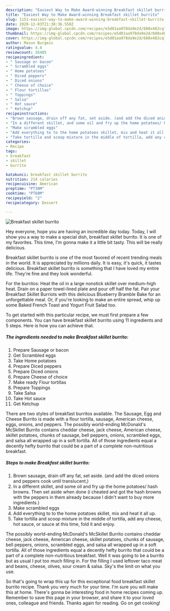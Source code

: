 ```yaml
---
description: "Easiest Way to Make Award-winning Breakfast skillet burrito"
title: "Easiest Way to Make Award-winning Breakfast skillet burrito"
slug: 1151-easiest-way-to-make-award-winning-breakfast-skillet-burrito
date: 2020-12-03T21:38:36.550Z
image: https://img-global.cpcdn.com/recipes/e5d01aa978da9e2d/680x482cq70/breakfast-skillet-burrito-recipe-main-photo.jpg
thumbnail: https://img-global.cpcdn.com/recipes/e5d01aa978da9e2d/680x482cq70/breakfast-skillet-burrito-recipe-main-photo.jpg
cover: https://img-global.cpcdn.com/recipes/e5d01aa978da9e2d/680x482cq70/breakfast-skillet-burrito-recipe-main-photo.jpg
author: Mason Burgess
ratingvalue: 4.4
reviewcount: 26485
recipeingredient:
- " Sausage or bacon"
- " Scrambled eggs"
- " Home potatoes"
- " Diced peppers"
- " Diced onions"
- " Cheese of choice"
- " Flour tortillas"
- " Toppings"
- " Salsa"
- " Hot sauce"
- " Ketchup"
recipeinstructions:
- "Brown sausage, drain off any fat, set aside. (and add the diced onions and peppers cook until translucent,)"
- "In a different skillet, and some oil and fry up the home potatoes/ hash browns. Then set aside when done (i cheated and got the hash browns with the peppers in them already because I didn&#39;t want to buy more ingredients.)"
- "Make scrambled eggs"
- "Add everything to to the home potatoes skillet, mix and heat it all up."
- "Take tortilla and scoop mixture in the middle of tortilla, add any cheese, hot sauce, or sauce at this time, fold it and enjoy."
categories:
- Recipe
tags:
- breakfast
- skillet
- burrito

katakunci: breakfast skillet burrito 
nutrition: 214 calories
recipecuisine: American
preptime: "PT30M"
cooktime: "PT60M"
recipeyield: "2"
recipecategory: Dessert

---
```



![Breakfast skillet burrito](https://img-global.cpcdn.com/recipes/e5d01aa978da9e2d/680x482cq70/breakfast-skillet-burrito-recipe-main-photo.jpg)

Hey everyone, hope you are having an incredible day today. Today, I will show you a way to make a special dish, breakfast skillet burrito. It is one of my favorites. This time, I'm gonna make it a little bit tasty. This will be really delicious.

Breakfast skillet burrito is one of the most favored of recent trending meals in the world. It is appreciated by millions daily. It is easy, it's quick, it tastes delicious. Breakfast skillet burrito is something that I have loved my entire life. They're fine and they look wonderful.

For the burritos: Heat the oil in a large nonstick skillet over medium-high heat. Drain on a paper towel-lined plate and pour off half the fat. Pair your Breakfast Skillet Burriots with this delicious Blueberry Bramble Bake for an unforgettable meal. Or, if you&#39;re looking to make an entire spread, whip up some Baked French Toast and Yogurt Fruit Salad too.


To get started with this particular recipe, we must first prepare a few components. You can have breakfast skillet burrito using 11 ingredients and 5 steps. Here is how you can achieve that.

<!--inarticleads1-->

##### The ingredients needed to make Breakfast skillet burrito:

1. Prepare  Sausage or bacon
1. Get  Scrambled eggs
1. Take  Home potatoes
1. Prepare  Diced peppers
1. Prepare  Diced onions
1. Prepare  Cheese of choice
1. Make ready  Flour tortillas
1. Prepare  Toppings
1. Take  Salsa
1. Take  Hot sauce
1. Get  Ketchup


There are two styles of breakfast burritos available. The Sausage, Egg and Cheese Burrito is made with a flour tortilla, sausage, American cheese, eggs, onions, and peppers. The possibly world-ending McDonald&#39;s McSkillet Burrito contains cheddar cheese, jack cheese, American cheese, skillet potatoes, chunks of sausage, bell peppers, onions, scrambled eggs, and salsa all wrapped up in a soft tortilla. All of those ingredients equal a decently hefty burrito that could be a part of a complete non-nutritious breakfast. 

<!--inarticleads2-->

##### Steps to make Breakfast skillet burrito:

1. Brown sausage, drain off any fat, set aside. (and add the diced onions and peppers cook until translucent,)
1. In a different skillet, and some oil and fry up the home potatoes/ hash browns. Then set aside when done (i cheated and got the hash browns with the peppers in them already because I didn&#39;t want to buy more ingredients.)
1. Make scrambled eggs
1. Add everything to to the home potatoes skillet, mix and heat it all up.
1. Take tortilla and scoop mixture in the middle of tortilla, add any cheese, hot sauce, or sauce at this time, fold it and enjoy.


The possibly world-ending McDonald&#39;s McSkillet Burrito contains cheddar cheese, jack cheese, American cheese, skillet potatoes, chunks of sausage, bell peppers, onions, scrambled eggs, and salsa all wrapped up in a soft tortilla. All of those ingredients equal a decently hefty burrito that could be a part of a complete non-nutritious breakfast. Well it was going to be a burrito but as usual I put too much filling in. For the filling I used leftover taco meat and beans, cheese, olives, sour cream &amp; salsa. Sky&#39;s the limit on what you use. 

So that's going to wrap this up for this exceptional food breakfast skillet burrito recipe. Thank you very much for your time. I'm sure you will make this at home. There's gonna be interesting food in home recipes coming up. Remember to save this page in your browser, and share it to your loved ones, colleague and friends. Thanks again for reading. Go on get cooking!

